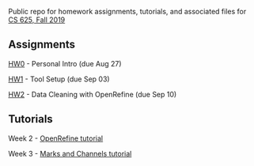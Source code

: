 Public repo for homework assignments, tutorials, and associated files for [CS 625, Fall 2019](https://www.cs.odu.edu/~mweigle/CS625-F19)

## Assignments

[HW0](HW0.md) - Personal Intro (due Aug 27) 

[HW1](HW1.md) - Tool Setup (due Sep 03)

[HW2](HW2.md) - Data Cleaning with OpenRefine (due Sep 10) 

## Tutorials

Week 2 - [OpenRefine tutorial](Wk2-OpenRefine-tutorial.md)

Week 3 - [Marks and Channels tutorial](Wk3-Marks-Channels-tutorial.md)
